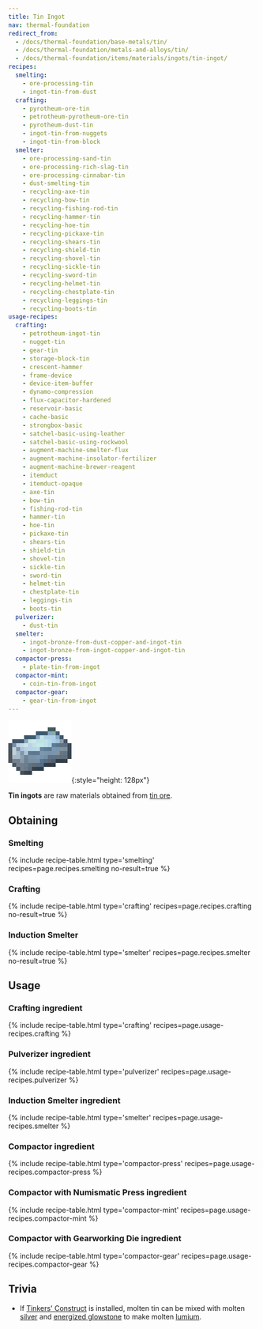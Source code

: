```yaml
---
title: Tin Ingot
nav: thermal-foundation
redirect_from:
  - /docs/thermal-foundation/base-metals/tin/
  - /docs/thermal-foundation/metals-and-alloys/tin/
  - /docs/thermal-foundation/items/materials/ingots/tin-ingot/
recipes:
  smelting:
    - ore-processing-tin
    - ingot-tin-from-dust
  crafting:
    - pyrotheum-ore-tin
    - petrotheum-pyrotheum-ore-tin
    - pyrotheum-dust-tin
    - ingot-tin-from-nuggets
    - ingot-tin-from-block
  smelter:
    - ore-processing-sand-tin
    - ore-processing-rich-slag-tin
    - ore-processing-cinnabar-tin
    - dust-smelting-tin
    - recycling-axe-tin
    - recycling-bow-tin
    - recycling-fishing-rod-tin
    - recycling-hammer-tin
    - recycling-hoe-tin
    - recycling-pickaxe-tin
    - recycling-shears-tin
    - recycling-shield-tin
    - recycling-shovel-tin
    - recycling-sickle-tin
    - recycling-sword-tin
    - recycling-helmet-tin
    - recycling-chestplate-tin
    - recycling-leggings-tin
    - recycling-boots-tin
usage-recipes:
  crafting:
    - petrotheum-ingot-tin
    - nugget-tin
    - gear-tin
    - storage-block-tin
    - crescent-hammer
    - frame-device
    - device-item-buffer
    - dynamo-compression
    - flux-capacitor-hardened
    - reservoir-basic
    - cache-basic
    - strongbox-basic
    - satchel-basic-using-leather
    - satchel-basic-using-rockwool
    - augment-machine-smelter-flux
    - augment-machine-insolator-fertilizer
    - augment-machine-brewer-reagent
    - itemduct
    - itemduct-opaque
    - axe-tin
    - bow-tin
    - fishing-rod-tin
    - hammer-tin
    - hoe-tin
    - pickaxe-tin
    - shears-tin
    - shield-tin
    - shovel-tin
    - sickle-tin
    - sword-tin
    - helmet-tin
    - chestplate-tin
    - leggings-tin
    - boots-tin
  pulverizer:
    - dust-tin
  smelter:
    - ingot-bronze-from-dust-copper-and-ingot-tin
    - ingot-bronze-from-ingot-copper-and-ingot-tin
  compactor-press:
    - plate-tin-from-ingot
  compactor-mint:
    - coin-tin-from-ingot
  compactor-gear:
    - gear-tin-from-ingot
---
```


![Tin ingot](/assets/images/thermal-foundation/ingot-tin.png){:style="height: 128px"}


**Tin ingots** are raw materials obtained from [tin ore](/docs/tin-ore/).


Obtaining
---------

### Smelting
{% include recipe-table.html type='smelting' recipes=page.recipes.smelting no-result=true %}

### Crafting
{% include recipe-table.html type='crafting' recipes=page.recipes.crafting no-result=true %}

### Induction Smelter
{% include recipe-table.html type='smelter' recipes=page.recipes.smelter no-result=true %}


Usage
-----

### Crafting ingredient
{% include recipe-table.html type='crafting' recipes=page.usage-recipes.crafting %}

### Pulverizer ingredient
{% include recipe-table.html type='pulverizer' recipes=page.usage-recipes.pulverizer %}

### Induction Smelter ingredient
{% include recipe-table.html type='smelter' recipes=page.usage-recipes.smelter %}

### Compactor ingredient
{% include recipe-table.html type='compactor-press' recipes=page.usage-recipes.compactor-press %}

### Compactor with Numismatic Press ingredient
{% include recipe-table.html type='compactor-mint' recipes=page.usage-recipes.compactor-mint %}

### Compactor with Gearworking Die ingredient
{% include recipe-table.html type='compactor-gear' recipes=page.usage-recipes.compactor-gear %}


Trivia
------

* If [Tinkers'
  Construct](https://minecraft.curseforge.com/projects/tinkers-construct) is
  installed, molten tin can be mixed with molten [silver](/docs/silver-ingot/)
  and [energized glowstone](/docs/energized-glowstone/) to make molten
  [lumium](/docs/lumium-ingot/).
